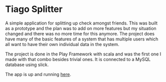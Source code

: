 Tiago Splitter
==============

A simple application for splitting up check amongst friends. This was built as a prototype and the plan was to add on more features but my situation changed and there was no more time for this anymore. The project does have many of the basic features of a system that has multiple users which all want to have their own individual data in the system.

The project is done in the Play Framework with scala and was the first one I made with that combo besides trivial ones. It is connected to a MySQL database using slick.

The app is up and running [here](https://memento-split.herokuapp.com/).